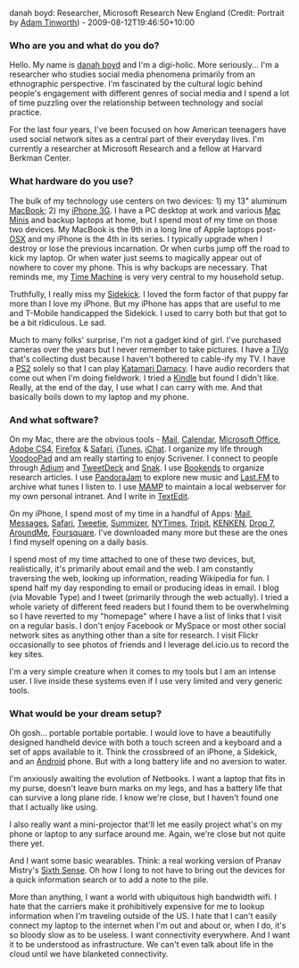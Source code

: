 danah boyd: Researcher, Microsoft Research New England (Credit: Portrait by [Adam Tinworth](http://www.flickr.com/people/adders/ "Adam's photos on Flickr.")) - 2009-08-12T19:46:50+10:00

### Who are you and what do you do?

Hello. My name is [danah boyd](http://danah.org/ "Danah's website.") and I'm a digi-holic. More seriously... I'm a researcher who studies social media phenomena primarily from an ethnographic perspective. I'm fascinated by the cultural logic behind people's engagement with different genres of social media and I spend a lot of time puzzling over the relationship between technology and social practice.

For the last four years, I've been focused on how American teenagers have used social network sites as a central part of their everyday lives. I'm currently a researcher at Microsoft Research and a fellow at Harvard Berkman Center.

### What hardware do you use?

The bulk of my technology use centers on two devices: 1) my 13" aluminum [MacBook][]; 2) my [iPhone 3G][iphone]. I have a PC desktop at work and various [Mac Minis][mac-mini] and backup laptops at home, but I spend most of my time on those two devices. My MacBook is the 9th in a long line of Apple laptops post-[OSX][mac-os-x] and my iPhone is the 4th in its series. I typically upgrade when I destroy or lose the previous incarnation. Or when curbs jump off the road to kick my laptop. Or when water just seems to magically appear out of nowhere to cover my phone. This is why backups are necessary. That reminds me, my [Time Machine][time-machine] is very very central to my household setup.

Truthfully, I really miss my [Sidekick][]. I loved the form factor of that puppy far more than I love my iPhone. But my iPhone has apps that are useful to me and T-Mobile handicapped the Sidekick. I used to carry both but that got to be a bit ridiculous. Le sad.

Much to many folks' surprise, I'm not a gadget kind of girl. I've purchased cameras over the years but I never remember to take pictures. I have a [TiVo][] that's collecting dust because I haven't bothered to cable-ify my TV. I have a [PS2][ps2] solely so that I can play [Katamari Damacy][katamari-damacy]. I have audio recorders that come out when I'm doing fieldwork. I tried a [Kindle][] but found I didn't like. Really, at the end of the day, I use what I can carry with me. And that basically boils down to my laptop and my phone.

### And what software?

On my Mac, there are the obvious tools - [Mail][mail], [Calendar][ical], [Microsoft Office][office], [Adobe CS4][creative-suite], [Firefox][] & [Safari][], [iTunes][], [iChat][]. I organize my life through [VoodooPad][] and am really starting to enjoy Scrivener. I connect to people through [Adium][] and [TweetDeck][] and [Snak][]. I use [Bookends][] to organize research articles. I use [PandoraJam][] to explore new music and [Last.FM][] to archive what tunes I listen to. I use [MAMP][] to maintain a local webserver for my own personal intranet. And I write in [TextEdit][].

On my iPhone, I spend most of my time in a handful of Apps: [Mail][mail-iphone], [Messages][messages-iphone], [Safari][safari-iphone], [Tweetie][tweetie-iphone], [Summizer][summizer-iphone], [NYTimes][nytimes-iphone], [Tripit][tripit-iphone], [KENKEN][kenken-iphone], [Drop 7][drop7-iphone], [AroundMe][aroundme-iphone], [Foursquare][foursquare-iphone]. I've downloaded many more but these are the ones I find myself opening on a daily basis.

I spend most of my time attached to one of these two devices, but, realistically, it's primarily about email and the web. I am constantly traversing the web, looking up information, reading Wikipedia for fun. I spend half my day responding to email or producing ideas in email. I blog (via Movable Type) and I tweet (primarily through the web actually). I tried a whole variety of different feed readers but I found them to be overwhelming so I have reverted to my "homepage" where I have a list of links that I visit on a regular basis. I don't enjoy Facebook or MySpace or most other social network sites as anything other than a site for research. I visit Flickr occasionally to see photos of friends and I leverage del.icio.us to record the key sites.

I'm a very simple creature when it comes to my tools but I am an intense user. I live inside these systems even if I use very limited and very generic tools.

### What would be your dream setup?

Oh gosh... portable portable portable. I would love to have a beautifully designed handheld device with both a touch screen and a keyboard and a set of apps available to it. Think the crossbreed of an iPhone, a Sidekick, and an [Android][] phone. But with a long battery life and no aversion to water.

I'm anxiously awaiting the evolution of Netbooks. I want a laptop that fits in my purse, doesn't leave burn marks on my legs, and has a battery life that can survive a long plane ride. I know we're close, but I haven't found one that I actually like using.

I also really want a mini-projector that'll let me easily project what's on my phone or laptop to any surface around me. Again, we're close but not quite there yet.

And I want some basic wearables. Think: a real working version of Pranav Mistry's [Sixth Sense](http://www.pranavmistry.com/projects/sixthsense/ "A 'wearable gesture interface'."). Oh how I long to not have to bring out the devices for a quick information search or to add a note to the pile.

More than anything, I want a world with ubiquitous high bandwidth wifi. I hate that the carriers make it prohibitively expensive for me to lookup information when I'm traveling outside of the US. I hate that I can't easily connect my laptop to the internet when I'm out and about or, when I do, it's so bloody slow as to be useless. I want connectivity everywhere. And I want it to be understood as infrastructure. We can't even talk about life in the cloud until we have blanketed connectivity.

[macbook]: http://www.apple.com/macbook/ "The consumer Mac laptop."
[iphone]: http://www.apple.com/iphone/ "C'mon, you know what this is."
[mac-mini]: http://www.apple.com/macmini/ "The lil' Intel-based Mac."
[mac-os-x]: http://www.apple.com/macosx/ "The operating system for the Mac platform."
[time-machine]: http://www.apple.com/macosx/features/timemachine.html "Backup software for the masses, included with Mac OS X 10.5."
[sidekick]: http://www.sidekick.com/ "A popular line of smartphones."
[tivo]: http://www.tivo.com/ "A digital TV recording system."
[ps2]: http://www.us.playstation.com/PS2 "An older, still popular gaming console."
[katamari-damacy]: http://katamaridamacy.jp/ "A popular third-person puzzle adventure game."
[kindle]: http://www.amazon.com/Kindle-Amazons-Original-Wireless-generation/dp/B000FI73MA "A digital book reader."
[mail]: http://www.apple.com/macosx/features/mail.html "The default Mac OS X mail client."
[ical]: http://www.apple.com/macosx/features/300.html#ical "Calendaring software included with Mac OS X."
[office]: http://office.microsoft.com/ "The infamous software package."
[creative-suite]: http://www.adobe.com/products/creativesuite/ "A collection of popular design tools (Photoshop, etc.)."
[firefox]: http://mozilla.com/firefox/ "The very popular open source web browser."
[safari]: http://www.apple.com/safari/ "A fast web browser."
[itunes]: http://www.apple.com/itunes/ "The infamous jukebox application."
[ichat]: http://www.apple.com/macosx/features/ichat.html "An AIM/Jabber client included with Mac OS X."
[voodoopad]: http://flyingmeat.com/voodoopad/ "Personal wiki software for the Mac."
[adium]: http://adiumx.com/ "The excellent multi-chat-protocol Mac application."
[tweetdeck]: http://tweetdeck.com/ "A popular multi-column Twitter client."
[snak]: http://www.snak.com/ "An IRC client for the Mac."
[bookends]: http://www.sonnysoftware.com/bookends/bookends.html "A reference manager for the Mac."
[pandorajam]: http://www.bitcartel.com/pandorajam/ "Mac software for recording, tagging and sharing music from Pandora."
[last.fm]: http://last.fm/ "An online radio/tool for tracking your listening habits."
[mamp]: http://www.mamp.info/ "A one-click Mac solution for Apache, MySQL, PHP."
[textedit]: http://support.apple.com/kb/HT2523 "The default text editor included with Mac OS X."
[mail-iphone]: http://www.apple.com/iphone/iphone-3g/mail.html "The iPhone version of Mail."
[messages-iphone]: http://www.apple.com/iphone/iphone-3g/messages.html "The iPhone app for sending and reading SMS messages."
[safari-iphone]: http://www.apple.com/iphone/iphone-3g/safari.html "The iPhone version of Safari."
[tweetie-iphone]: http://www.atebits.com/tweetie-iphone/ "A very popular Twitter client for the iPhone."
[summizer-iphone]: http://mustacheinc.com/summizer/ "A Twitter search/trend app for the iPhone."
[nytimes-iphone]: http://www.nytimes.com/ref/membercenter/iphonefaq.html "An iPhone app to grab the latest news from the newspaper."
[tripit-iphone]: http://www.tripit.com/uhp/iphone "An iPhone client for the trip sharing service."
[kenken-iphone]: http://www.kenken.com/mobile.html "A number-based puzzle game for the iPhone."
[drop7-iphone]: http://playareacode.com/drop7/ "An addictive puzzle game for the iPhone."
[aroundme-iphone]: http://www.tweakersoft.com/mobile/aroundme.html "An iPhone app to give you information on your current surroundings."
[foursquare-iphone]: http://itunes.com/app/foursquare "An iPhone client for the social location game."
[android]: http://code.google.com/android/ "A mobile phone platform."
